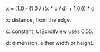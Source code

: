 x = (1.0 - (1.0 / ((x * c / d) + 1.0))) * d

x: distance, from the edge.

c: constant, UIScrollView uses 0.55.

d: dimension, either width or height.